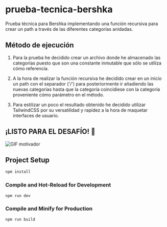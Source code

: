 # prueba-tecnica-bershka

Prueba técnica para Bershka implementando una función recursiva para crear un path a través de las diferentes categorías anidadas.

## Método de ejecución

1. Para la prueba he decidido crear un archivo donde he almacenado las categorías puesto que son una constante inmutable que sólo se utiliza cómo referencia.

2. A la hora de realizar la función recursiva he decidido crear en un inicio un path con el separador ('/') para posteriormente ir añadiendo las nuevas categorías hasta que la categoría coincidiese con la categoría proveniente cómo parámetro en el método.

3. Para estilizar un poco el resultado obtenido he decidido utilizar TailwindCSS por su versatilidad y rapidez a la hora de maquetar interfaces de usuario.

## ¡LISTO PARA EL DESAFÍO! 🚀

![GIF motivador](https://media.giphy.com/media/3o7abKhOpu0NwenH3O/giphy.gif)

## Project Setup

```sh
npm install
```

### Compile and Hot-Reload for Development

```sh
npm run dev
```

### Compile and Minify for Production

```sh
npm run build
```
